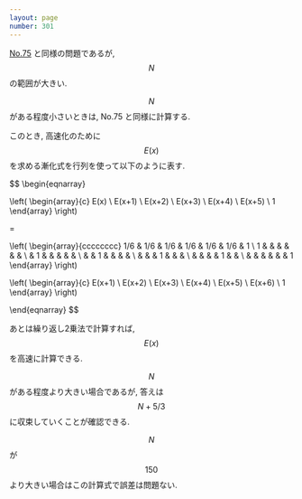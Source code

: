 ```yaml
---
layout: page
number: 301
---
```

[No.75](../002/y0075.html) と同様の問題であるが, $$ N $$ の範囲が大きい.

$$ N $$ がある程度小さいときは, No.75 と同様に計算する.

このとき, 高速化のために $$ E(x) $$ を求める漸化式を行列を使って以下のように表す.

$$
\begin{eqnarray}

\left(
\begin{array}{c}
E(x) \\
E(x+1) \\
E(x+2) \\
E(x+3) \\
E(x+4) \\
E(x+5) \\
1
\end{array}
\right)

=

\left(
\begin{array}{cccccccc}
1/6 & 1/6 & 1/6 & 1/6 & 1/6 & 1/6 & 1 \\
1   &     &     &     &     &     & \\
    & 1   &     &     &     &     & \\
    &     & 1   &     &     &     & \\
    &     &     & 1   &     &     & \\
    &     &     &     & 1   &     & \\
    &     &     &     &     &     & 1
\end{array}
\right)

\left(
\begin{array}{c}
E(x+1) \\
E(x+2) \\
E(x+3) \\
E(x+4) \\
E(x+5) \\
E(x+6) \\
1
\end{array}
\right)

\end{eqnarray}
$$

あとは繰り返し2乗法で計算すれば, $$ E(x) $$ を高速に計算できる.

$$ N $$ がある程度より大きい場合であるが, 答えは $$ N + 5/3 $$ に収束していくことが確認できる.

$$ N $$ が $$ 150 $$ より大きい場合はこの計算式で誤差は問題ない.
